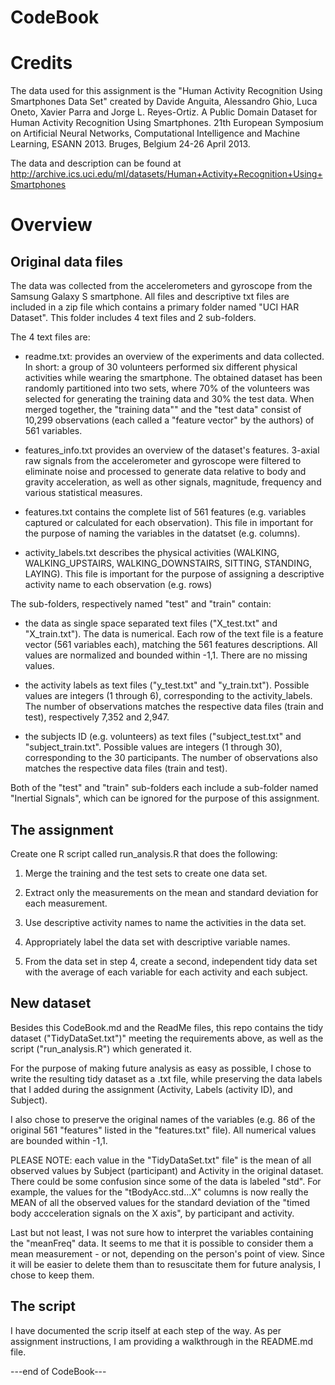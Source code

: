 CodeBook
================

Credits
=======

The data used for this assignment is the "Human Activity Recognition Using Smartphones Data Set" created by Davide Anguita, Alessandro Ghio, Luca Oneto, Xavier Parra and Jorge L. Reyes-Ortiz. A Public Domain Dataset for Human Activity Recognition Using Smartphones. 21th European Symposium on Artificial Neural Networks, Computational Intelligence and Machine Learning, ESANN 2013. Bruges, Belgium 24-26 April 2013.

The data and description can be found at <http://archive.ics.uci.edu/ml/datasets/Human+Activity+Recognition+Using+Smartphones>

Overview
========

Original data files
-------------------

The data was collected from the accelerometers and gyroscope from the Samsung Galaxy S smartphone. All files and descriptive txt files are included in a zip file which contains a primary folder named "UCI HAR Dataset". This folder includes 4 text files and 2 sub-folders.

The 4 text files are:

-   readme.txt: provides an overview of the experiments and data collected. In short: a group of 30 volunteers performed six different physical activities while wearing the smartphone. The obtained dataset has been randomly partitioned into two sets, where 70% of the volunteers was selected for generating the training data and 30% the test data. When merged together, the "training data"" and the "test data" consist of 10,299 observations (each called a "feature vector" by the authors) of 561 variables.

-   features\_info.txt provides an overview of the dataset's features. 3-axial raw signals from the accelerometer and gyroscope were filtered to eliminate noise and processed to generate data relative to body and gravity acceleration, as well as other signals, magnitude, frequency and various statistical measures.

-   features.txt contains the complete list of 561 features (e.g. variables captured or calculated for each observation). This file in important for the purpose of naming the variables in the datatset (e.g. columns).

-   activity\_labels.txt describes the physical activities (WALKING, WALKING\_UPSTAIRS, WALKING\_DOWNSTAIRS, SITTING, STANDING, LAYING). This file is important for the purpose of assigning a descriptive activity name to each observation (e.g. rows)

The sub-folders, respectively named "test" and "train" contain:

-   the data as single space separated text files ("X\_test.txt" and "X\_train.txt"). The data is numerical. Each row of the text file is a feature vector (561 variables each), matching the 561 features descriptions. All values are normalized and bounded within -1,1. There are no missing values.

-   the activity labels as text files ("y\_test.txt" and "y\_train.txt"). Possible values are integers (1 through 6), corresponding to the activity\_labels. The number of observations matches the respective data files (train and test), respectively 7,352 and 2,947.

-   the subjects ID (e.g. volunteers) as text files ("subject\_test.txt" and "subject\_train.txt". Possible values are integers (1 through 30), corresponding to the 30 participants. The number of observations also matches the respective data files (train and test).

Both of the "test" and "train" sub-folders each include a sub-folder named "Inertial Signals", which can be ignored for the purpose of this assignment.

The assignment
--------------

Create one R script called run\_analysis.R that does the following:

1.  Merge the training and the test sets to create one data set.

2.  Extract only the measurements on the mean and standard deviation for each measurement.

3.  Use descriptive activity names to name the activities in the data set.

4.  Appropriately label the data set with descriptive variable names.

5.  From the data set in step 4, create a second, independent tidy data set with the average of each variable for each activity and each subject.

New dataset
-----------

Besides this CodeBook.md and the ReadMe files, this repo contains the tidy dataset ("TidyDataSet.txt")" meeting the requirements above, as well as the script ("run\_analysis.R") which generated it.

For the purpose of making future analysis as easy as possible, I chose to write the resulting tidy dataset as a .txt file, while preserving the data labels that I added during the assignment (Activity, Labels (activity ID), and Subject).

I also chose to preserve the original names of the variables (e.g. 86 of the original 561 "features" listed in the "features.txt" file). All numerical values are bounded within -1,1.

PLEASE NOTE: each value in the "TidyDataSet.txt" file" is the mean of all observed values by Subject (participant) and Activity in the original dataset. There could be some confusion since some of the data is labeled "std". For example, the values for the "tBodyAcc.std...X" columns is now really the MEAN of all the observed values for the standard deviation of the "timed body accceleration signals on the X axis", by participant and activity.

Last but not least, I was not sure how to interpret the variables containing the "meanFreq" data. It seems to me that it is possible to consider them a mean measurement - or not, depending on the person's point of view. Since it will be easier to delete them than to resuscitate them for future analysis, I chose to keep them.

The script
----------

I have documented the scrip itself at each step of the way. As per assignment instructions, I am providing a walkthrough in the README.md file.

---end of CodeBook---
